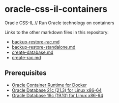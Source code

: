 # oracle-css-il-containers
Oracle CSS-IL // Run Oracle technology on containers

Links to the other markdown files in this repository:



- [backup-restore-rac.md](backup-restore-rac.md)
- [backup-restore-standalone.md](backup-restore-standalone.md)
- [create-database.md](create-database.md)
- [create-rac.md](create-rac.md)

## Prerequisites

- [Oracle Container Runtime for Docker](https://www.oracle.com/database/technologies/oracle-docker-registry.html)
- [Oracle Database 21c (21.3) for Linux x86-64](https://www.oracle.com/database/technologies/oracle21c-linux-downloads.html)
- [Oracle Database 19c (19.10) for Linux x86-64](https://www.oracle.com/database/technologies/oracle19c-linux-downloads.html)


